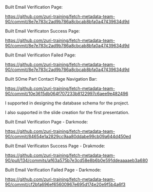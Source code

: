 Built Email Verification Page:

https://github.com/zuri-training/fetch-metadata-team-90/commit/8e7e783c2ad9b786a8cbcab8bfa0a47439634d9d


Built Email Verificaton Success Page: 

https://github.com/zuri-training/fetch-metadata-team-90/commit/8e7e783c2ad9b786a8cbcab8bfa0a47439634d9d


Built Email Verification Failed Page: 

https://github.com/zuri-training/fetch-metadata-team-90/commit/8e7e783c2ad9b786a8cbcab8bfa0a47439634d9d


Built SOme Part Contact Page Navigation Bar: 

https://github.com/zuri-training/fetch-metadata-team-90/commit/10e3615db064f707233b8122997c6aee9e482496


I supported in designing the database schema for the project.


I also supported in the slide creation for the first presentation.


Built Email Verification Page - Darkmode: 

https://github.com/zuri-training/fetch-metadata-team-90/commit/84654e1a2829cc9aa80ddabe99cb09a644d450ed


Built Email Verificaton Success Page - Drakmode:

https://github.com/zuri-training/fetch-metadata-team-90/pull/134/commits/af63a575b7e3cd58e8b6b0e591ddeaaaaeb3a680


Built Email Verification Failed Page - Darkmode:

https://github.com/zuri-training/fetch-metadata-team-90/commit/cf2bfa696ef65600967e695d174e20e9f5b4a6f3
